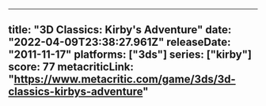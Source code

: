 
---
title: "3D Classics: Kirby's Adventure"
date: "2022-04-09T23:38:27.961Z"
releaseDate: "2011-11-17"
platforms: ["3ds"]
series: ["kirby"]
score: 77
metacriticLink: "https://www.metacritic.com/game/3ds/3d-classics-kirbys-adventure"
---
